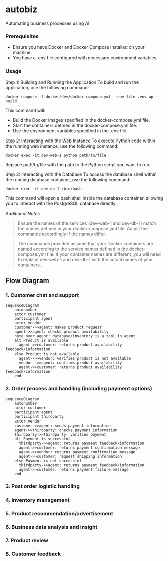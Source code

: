 # autobiz
Automating business processes using AI

### Prerequisites

- Ensure you have Docker and Docker Compose installed on your machine.
- You have a .env file configured with necessary environment variables.

### Usage

Step 1: Building and Running the Application
To build and run the application, use the following command:

`docker-compose -f docker/dev/docker-compose.yml --env-file .env up --build`

This command will:

- Build the Docker images specified in the docker-compose.yml file.
- Start the containers defined in the docker-compose.yml file.
- Use the environment variables specified in the .env file.

Step 2: Interacting with the Web Instance
To execute Python code within the running web instance, use the following command:

`docker exec -it dev-web-1 python path/to/file`

Replace path/to/file with the path to the Python script you want to run.

Step 3: Interacting with the Database
To access the database shell within the running database container, use the following command:

`docker exec -it dev-db-1 /bin/bash`

This command will open a bash shell inside the database container, allowing you to interact with the PostgreSQL database directly.

*Additional Notes* 
> Ensure the names of the services (dev-web-1 and dev-db-1) match the names defined in your docker-compose.yml file. Adjust the commands accordingly if the names differ.

> The commands provided assume that your Docker containers are named according to the service names defined in the docker-compose.yml file. If your container names are different, you will need to replace dev-web-1 and dev-db-1 with the actual names of your containers.


## Flow Diagram

<h3>1. Customer chat and support</h3>


```mermaid
sequenceDiagram
    autonumber
    actor customer
    participant agent
    actor vendor
    customer->>agent: makes product request
    agent->>agent: checks product availability
    note over agent: database/inventory is a tool in agent
    alt Product is available
      agent->>customer: returns product availability feedback/information
    else Product is not available
      agent-->>vendor: verifies product is not available
      vendor-->>agent: confirms product availability
      agent->>customer: returns product availability feedback/information
    end
```

<h3>2. Order process and handling (including payment options)</h3>

```mermaid
sequenceDiagram
    autonumber
    actor customer
    participant agent
    participant thirdparty
    actor vendor
    customer->>agent: sends payment information
    agent->>thirdparty: checks payment information
    thirdparty->>thirdparty: verifies payment
    alt Payment is successful
      thirdparty->>agent: returns payment feedback/information
      agent->>customer: returns payment confirmation message
      agent->>vendor: returns payment confirmation message
      agent->>customer: request shipping information
    else Payment is not successful
      thirdparty->>agent: returns payment feedback/information
      agent->>customer: returns payment failure message
    end
```


<h3>3. Post order logistic handling</h3>
<h3>4. Inventory management</h3>
<h3>5. Product recommendation/advertisement</h3>
<h3>6. Business data analysis and insight</h3>
<h3>7. Product review</h3>
<h3>8. Customer feedback</h3>